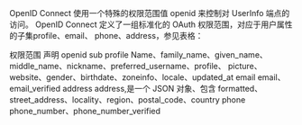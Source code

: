 

OpenID Connect 使用一个特殊的权限范围值 openid 来控制对 UserInfo 端点的访问。
OpenID Connect 定义了一组标准化的 OAuth 权限范围，对应于用户属性的子集profile、email、 phone、address，参见表格：


权限范围                     声明
openid                      sub
profile            Name、family_name、given_name、middle_name、nickname、preferred_username、profile、 picture、website、gender、birthdate、zoneinfo、locale、updated_at
email                   email、email_verified
address                 address,是一个 JSON 对象、包含 formatted、street_address、locality、region、postal_code、country
phone                   phone_number、phone_number_verified

